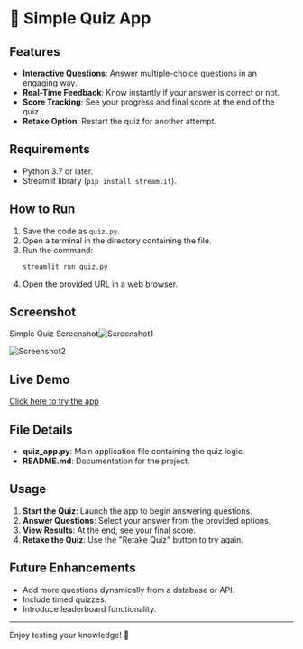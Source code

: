 # 🧠 Simple Quiz App

## Features

- **Interactive Questions**: Answer multiple-choice questions in an engaging way.
- **Real-Time Feedback**: Know instantly if your answer is correct or not.
- **Score Tracking**: See your progress and final score at the end of the quiz.
- **Retake Option**: Restart the quiz for another attempt.

## Requirements

- Python 3.7 or later.
- Streamlit library (`pip install streamlit`).

## How to Run

1. Save the code as `quiz.py`.
2. Open a terminal in the directory containing the file.
3. Run the command:
   ```bash
   streamlit run quiz.py
   ```
4. Open the provided URL in a web browser.

## Screenshot
Simple Quiz Screenshot![Screenshot1](https://github.com/user-attachments/assets/2f549251-d530-4a89-84bb-e3265fd61c27)

![Screenshot2](https://github.com/user-attachments/assets/444f6915-c6aa-41b9-947a-6dd75c1f7502)


## Live Demo
[Click here to try the app](https://cbdajznhv2pf69zhttothm.streamlit.app/)

## File Details

- **quiz_app.py**: Main application file containing the quiz logic.
- **README.md**: Documentation for the project.

## Usage

1. **Start the Quiz**: Launch the app to begin answering questions.
2. **Answer Questions**: Select your answer from the provided options.
3. **View Results**: At the end, see your final score.
4. **Retake the Quiz**: Use the "Retake Quiz" button to try again.

## Future Enhancements

- Add more questions dynamically from a database or API.
- Include timed quizzes.
- Introduce leaderboard functionality.

---

Enjoy testing your knowledge! 🎉
